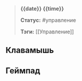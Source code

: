 > **{{date}} {{time}}**
> 
> **Статус:** #управление 
> 
> **Тэги:** [[Управление]]

## Клавамышь

	
## Геймпад

	